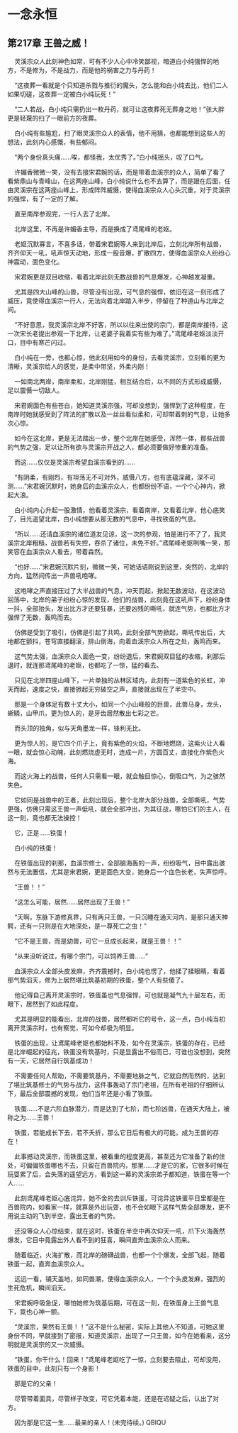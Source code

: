 # 一念永恒 
 ## 第217章 王兽之威！
     灵溪宗众人此刻神色如常，可有不少人心中冷笑鄙视，暗道白小纯强悍的地方，不是修为，不是战力，而是他的祸害之力与丹药！

    “这夜葬一看就是个只知道杀戮与推衍的魔头，怎么能和白小纯去比，他们二人如果切磋，这夜葬一定被白小纯玩死！”

    “二人若战，白小纯只需扔出一枚丹药，就可让这夜葬死无葬身之地！”张大胖更是轻蔑的扫了一眼前方的夜葬。

    白小纯有些尴尬，扫了眼灵溪宗众人的表情，他不用猜，也都能想到这些人的想法，此刻内心感慨，有些郁闷。

    “两个身份真头痛……唉，都怪我，太优秀了。”白小纯摇头，叹了口气。

    许媚香微微一笑，没有去接宋君婉的话，而是带着血溪宗的众人，简单了看了看紫鼎山与青峰山，在这两座山峰，白小纯说什么也不去算了，而是跟在后面，任由灵溪宗在这两座山峰上，形成阵阵威慑，使得血溪宗众人心头沉重，对于灵溪宗的强悍，有了一定的了解。

    直至南岸参观完，一行人去了北岸。

    北岸这里，不再是许媚香主导，而是换成了鸢尾峰的老妪。

    老妪沉默寡言，不喜多话，带着宋君婉等人来到北岸后，立刻北岸所有战兽，齐齐仰天一吼，吼声惊天动地，形成一股音爆，扩散四方，使得血溪宗众人纷纷心神震动，面色变化。

    宋君婉更是双目收缩，看着北岸此刻无数战兽的气息爆发，心神越发凝重。

    尤其是四大山峰的山兽，尽管没有出现，可气息的强悍，依旧在这一刻形成了威压，竟使得血溪宗一行人，无法向着北岸踏入半步，停留在了种道山与北岸之间。

    “不好意思，我灵溪宗北岸不好客，所以以往来出使的宗门，都是南岸接待，这一次宋长老提出参观一下北岸，让老婆子我着实有些为难了。”鸢尾峰老妪淡淡开口，目中有寒芒闪过。

    白小纯在一旁，也都心惊，他此刻用如今的身份，去看灵溪宗，立刻看的更为清晰，灵溪宗给人的感觉，是柔中带坚，外柔内刚！

    一如南北两岸，南岸柔和，北岸刚猛，相互结合后，以不同的方式形成威慑，足以震慑一切敌人。

    宋君婉面色有些苍白，她知道灵溪宗强，可却没想到，强悍到了这种程度，在南岸时她就感受到了阵法的扩散以及一丝丝看似柔和，可却带着刺的气息，让她多次心惊。

    如今在这北岸，更是无法踏出一步，整个北岸在她感受，浑然一体，那些战兽的气势之强，足以让所有欲与灵溪宗开战之人，都必须要做好惨重的准备。

    而这……仅仅是灵溪宗希望血溪宗看到的……

    “有阴柔，有刚烈，有坦荡无不可对外，威慑八方，也有底蕴深藏，深不可测……”宋君婉沉默时，她身后的血溪宗众人，也都纷纷不语，一个个心神内，掀起大浪。

    白小纯内心升起一股激情，他看着灵溪宗，看着南岸，又看着北岸，他心底笑了，目光遥望北岸，白小纯想要从那无数的气息中，寻找铁蛋的气息。

    “所以……还请血溪宗的诸位道友见谅，这一次的参观，怕是进行不了了，我灵溪宗北岸粗糙，战兽若有失控，吞杀了诸位，未免不好。”鸢尾峰老妪咧嘴一笑，那笑容在血溪宗众人看去，带着森然。

    “也好……”宋君婉沉默片刻，微微一笑，可她话语刚说到这里，突然的，北岸的方向，猛然间传出一声兽吼咆哮。

    这咆哮之声直接压过了大半战兽的气息，冲天而起，掀起无数波动，在这波动回荡中，北岸的弟子纷纷心惊的发现，他们的战兽，此刻竟在这吼声下，纷纷身体一抖，全部抬头，发出比方才还要狂暴，还要凶残的嘶吼，就连气势，也都比方才强悍了无数，轰鸣而去。

    仿佛是受到了吸引，仿佛是引起了共鸣，此刻全部气势掀起，嘶吼传出后，大地都在颤抖，苍穹直接翻滚，排山倒海，向着血溪宗众人所在之处，轰鸣而来。

    这气势太强，血溪宗众人面色一变，纷纷退后，宋君婉双目猛的收缩，刹那后退时，就连那鸢尾峰的老妪，也都吃了一惊，猛的看去。

    只见在北岸四座山峰下，一片单独的丛林区域内，此刻有一道紫色的长虹，冲天而起，速度之快，直接掀起无穷破空之声，直接就出现在了半空中。

    那是一个身体足有数十丈大小，如同一个小山峰般的巨兽，此兽马身，龙头，蜥鳞，山甲爪，更为惊人的，是牙齿居然散出七彩之芒。

    而头顶的独角，似与天角墨龙一样，锋利无比。

    更为惊人的，是它四个爪子上，竟有紫色的火焰，不断地燃烧，这紫火让人看一眼，就会惊心动魄，此刻燃烧虚无时，连成一片，方圆百丈，直接化作紫色火海。

    而这火海上的战兽，任何人只需看一眼，就会触目惊心，倒吸口气，为之骇然失色。

    它如同是战兽中的王者，此刻出现后，整个北岸大部分战兽，全部嘶吼，气势更强，仿佛只需这王兽一声低吼，就会全部冲出，为其征战，哪怕它们的主人，在这一刻，竟也都无法操控！

    它，正是……铁蛋！

    白小纯的铁蛋！

    在铁蛋出现的刹那，血溪宗修士，全部脑海轰的一声，纷纷吸气，目中露出骇然与无法置信，尤其是宋君婉，更是面色大变，她身后一个血色长老，失声惊呼。

    “王兽！！”

    “这怎么可能，居然……居然出现了王兽！”

    “天啊，东脉下游修真界，只有两只王兽，一只沉睡在通天河内，是那只通天神鳄，还有一只则是在大地深处，是一尊死亡之虫！”

    “它不是王兽，而是幼兽，可它一旦成长起来，就是王兽！！”

    “从来没听说过，有哪个宗门，可以饲养王兽……”

    血溪宗众人全部头皮发麻，齐齐震撼时，白小纯也愣了，他揉了揉眼睛，看着那气势滔天，修为上居然堪比筑基初期的铁蛋，整个人有些傻了。

    他记得自己离开灵溪宗时，铁蛋虽也气息强悍，可也就是凝气九十层左右，而眼下，居然到了如此程度。

    尤其是明显的能看出，北岸的战兽，居然都听它的号令，这一点，白小纯当初离开灵溪宗时，也有察觉，可如今却极为明显。

    铁蛋的出现，让鸢尾峰老妪也都始料不及，如今在灵溪宗，铁蛋的存在，已经是北岸崛起的征兆，铁蛋没有筑基时，只是显露出不俗而已，可谁也没想到，突然有一天，它居然自行筑基成功！

    不需要任何人帮助，不需要筑基丹，不需要地脉之气，它就自然而然的，达到了堪比筑基修士的气势与战力，这件事轰动了宗门老祖，在所有老祖的仔细辨认下，最后全部震撼的发现，他们当年还是小看了铁蛋。

    铁蛋……不是六阶血脉潜力，而是达到了七阶，而七阶凶兽，在通天大陆上，被称之为……王兽！

    铁蛋，若能成长下去，若不夭折，那么它日后有极大的可能，成为王兽的存在！

    此事撼动灵溪宗，而铁蛋这里，被看重的程度更高，甚至还为它准备了新的住处，可偏偏铁蛋哪也不去，只留在百兽院内，那里……才是它的家，它很多时候在玩耍累了后，会失落的遥望远方，看到这一幕的灵溪宗弟子都知道，铁蛋在等一个人……

    此刻鸢尾峰老妪心底诧异，她不舍的去训斥铁蛋，可诧异这铁蛋平日里都是在百兽院内，如看家一样，就算是外出玩耍，也不会如眼下这样气势全部爆发，更不用说主动的飞到半空，露出王者的气势。

    还没等众人心惊结束，就在这时，铁蛋在半空中再次仰天一吼，爪下火海轰然爆发，它目中竟露出外人看不到的狂喜，瞬间直奔血溪宗众人而来。

    随着临近，火海扩散，而北岸的磅礴战兽，也都一个个爆发，全部飞起，随着铁蛋一起，直奔血溪宗众人。

    远远一看，铺天盖地，如同兽潮，使得血溪宗众人，一个个头皮发麻，强烈的生死危机，瞬间滔天。

    宋君婉呼吸急促，哪怕她修为筑基后期，可在这一刻，在铁蛋身上王兽气息下，竟也心神一颤。

    “灵溪宗，果然有王兽！！”这不是什么秘密，实际上其他人不知道，可她这里身份不同，早就接到了密报，知道灵溪宗，出现了一只王兽，如今在她看来，这分明就是灵溪宗的又一次威慑。

    “铁蛋，你干什么！回来！”鸢尾峰老妪吃了一惊，立刻要去阻止，可却没用，铁蛋的目中，此刻只有一个身影！

    那是它的父亲！

    尽管带着面具，尽管样子改变，可它凭着本能，还是在迟疑之后，认出了对方。

    因为那是它这一生……最亲的亲人！(未完待续。) 
QBIQU